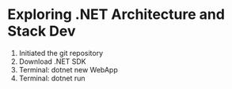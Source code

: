 # Exploring .NET Architecture and Stack Dev

1. Initiated the git repository
2. Download .NET SDK
3. Terminal: dotnet new WebApp
3. Terminal: dotnet run
